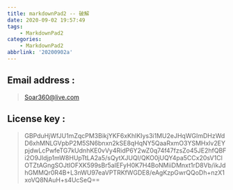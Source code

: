```yaml
---
title: markdownPad2 -- 破解
date: 2020-09-02 19:57:49
tags: 
	- MarkdownPad2
categories: 
	- MarkdownPad2
abbrlink: '20200902a'
---
```


## Email address :
> Soar360@live.com  

## License key : 

> GBPduHjWfJU1mZqcPM3BikjYKF6xKhlKIys3i1MU2eJHqWGImDHzWdD6xhMNLGVpbP2M5SN6bnxn2kSE8qHqNY5QaaRxmO3YSMHxlv2EYpjdwLcPwfeTG7kUdnhKE0vVy4RidP6Y2wZ0q74f47fzsZo45JE2hfQBFi2O9Jldjp1mW8HUpTtLA2a5/sQytXJUQl/QKO0jUQY4pa5CCx20sV1ClOTZtAGngSOJtIOFXK599sBr5aIEFyH0K7H4BoNMiiDMnxt1rD8Vb/ikJdhGMMQr0R4B+L3nWU97eaVPTRKfWGDE8/eAgKzpGwrQQoDh+nzX1xoVQ8NAuH+s4UcSeQ==